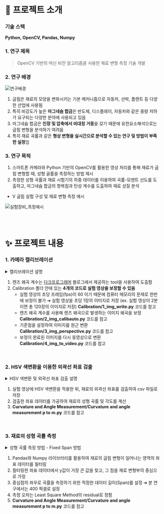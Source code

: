 # 🌱 프로젝트 소개

### 기술 스택
**Python, OpenCV, Pandas, Numpy**

### 1. 연구 제목
> OpenCV 기반의 머신 비전 알고리즘을 사용한 재료 변형 측정 기술 개발

### 2. 연구 배경

<img width:700px src="https://github.com/dogpaw1230/Measurement_Algorithm/assets/146051611/49b3bca1-e860-4450-aea4-54947fd936b5" alt="연구배경">

<br>

  1. 굽힘은 재료의 모양을 변화시키는 기본 메커니즘으로 자동차, 선박, 플랜트 등 다양한 산업에 사용됨
  2. 특히 비강도가 높은 **마그네슘 합금**은 반도체, 디스플레이, 자동차와 같은 중량 저하가 요구되는 다양한 분야에 사용되고 있음
  3. 마그네슘 합금은 **인장 및 압축에서 비대칭 거동**을 갖기 때문에 유한요소해석으로는 굽힘 변형을 분석하기 여려움
  4. 특히 재료 곡률과 같은 **형상 변형을 실시간으로 분석할 수 있는 연구 및 방법이 부족한 실정**임



### 3. 연구 목적

  1. 스마트폰 카메라와 Python 기반의 OpenCV를 활용한 영상 처리를 통해 재료가 굽힘 변형할 때, 성형 골률을 측정하는 방법 제시
  2. 측정한 성형 곡률과 재료 시험기의 하중 데이터를 이용하여 곡률-모멘트 선도를 도출하고, 마그네슘 합금의 항복점과 탄성 계수를 도출하여 재료 성질 분석

- V 굽힘 실험 구성 및 재료 변형 측정 예시
  
<img width:700px src="https://github.com/dogpaw1230/Measurement_Algorithm/assets/146051611/4d73979d-2901-4dbe-817f-ae1d16c9139a" alt="실험장비_측정예시">

<br><br>


# ✨ 프로젝트 내용

### 1. 카메라 캘리브레이션

<details>
  <summary>캘리브레이션 설명</summary>
    <img width:700px src="https://github.com/dogpaw1230/Measurement_Algorithm/assets/146051611/d7a1b930-0130-4d22-a7d0-09c76e3a072f" alt="카메라캘리브레이션">
    <img width:700px src="https://github.com/dogpaw1230/Measurement_Algorithm/assets/146051611/c9d903ad-9b4a-470b-be74-4f781d57d324" alt="카메라캘리브레이션">
    <img width:700px src="https://github.com/dogpaw1230/Measurement_Algorithm/assets/146051611/e844472b-8ba2-4e5d-8493-27b783b5ed49" alt="카메라캘리브레이션">
</details>


  1. 렌즈 왜곡 계수는 [다크프로그래머](https://darkpgmr.tistory.com/32) 블로그에서 제공하는 tool을 사용하여 도출함
  2. Calibration 폴더 안에 있는 **4개의 코드로 실험 영상을 보정할 수 있음** 
     - 실험 영상의 초당 프레임(fps)이 60 이기 때문에 컴퓨터 메모리의 문제로 한번에 보정이 불가
       ➔ 실험 영상을 초당 1장의 이미지로 저장 (ex. 실험 영상이 2분이면 총 120장의 이미지로 저장) **Calibration/1_img_write.py** 코드를 참고
     - 렌즈 왜곡 계수를 사용해 렌즈 왜곡으로 발생하는 이미지 왜곡을 보정 **Calibration/2_img_calibauto.py** 코드를 참고
     - 기준점을 설정하여 이미지를 원근 변환 **Calibration/3_img_perspective.py** 코드를 참고
     - 보정이 완료된 이미지를 다시 동영상으로 변환 **Calibration/4_img_to_video.py** 코드를 참고
    
<br>

### 2. HSV 색변환을 이용한 외곽선 좌표 검출

<details>
  <summary>HSV 색변환 및 외곽선 좌표 검출 설명</summary>
    <img width:700px src="https://github.com/dogpaw1230/Measurement_Algorithm/assets/146051611/4ca0aeb8-c0b2-4bea-a691-a3fc98d9345c" alt="외곽선검출">
</details>


  1. 실험 영상에 HSV 색변환을 적용한 뒤, 재료의 외곽선 좌표를 검출하여 csv 파일로 저장
  2. 검출한 좌표 데이터를 가공하여 재료의 성형 곡률 및 각도를 계산
  3. **Curvature and Angle Measurement/Curvature and angle measurement p to m.py** 코드를 참고

<br>

### 3. 재료의 성형 곡률 측정

<details>
  <summary>성형 곡률 측정 방법 - Fixed Span 방법</summary>
    <img width:700px src="https://github.com/dogpaw1230/Measurement_Algorithm/assets/146051611/0cad57c8-1c40-4cfd-9fee-c136b5f04ff1" alt="FixedSpan">
</details>

  1. Pandas와 Numpy 라이브러리를 활용하여 재료의 굽힘 변형이 일어나는 영역의 좌표 데이터를 필터링
  2. 필터링한 좌표 데이터에서 y값이 가장 큰 값을 찾고, 그 점을 재료 변형부의 중심으로 가정
  3. 중심점의 좌우로 곡률을 측정하기 위한 적정한 데이터 길이(Span)를 설정 ➔ 본 연구에서는 400 픽셀로 설정
  4. 측정 오차는 Least Square Method의 residual로 정함
  5. **Curvature and Angle Measurement/Curvature and angle measurement p to m.py** 코드를 참고

<br>



